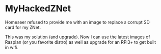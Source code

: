 # MyHackedZNet

Homeseer refused to provide me with an image to replace a corrupt SD card for my ZNet.  

This was my solution (and upgrade).  Now I can use the latest images of Raspian (or you favorite distro) 
as well as upgrade for an RPi3+ to get built in wifi.

